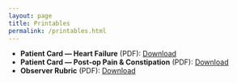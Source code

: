 ```yaml
---
layout: page
title: Printables
permalink: /printables.html
---
```


- **Patient Card — Heart Failure** (PDF): [Download](assets_personas/persona_hf.pdf)
- **Patient Card — Post‑op Pain & Constipation** (PDF): [Download](assets_personas/persona_postop.pdf)
- **Observer Rubric** (PDF): [Download](assets_personas/observer_rubric.pdf)
